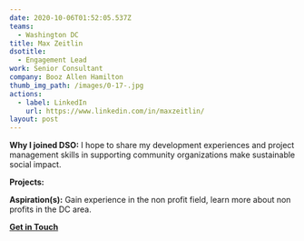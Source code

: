 ```yaml
---
date: 2020-10-06T01:52:05.537Z
teams:
  - Washington DC
title: Max Zeitlin
dsotitle:
  - Engagement Lead
work: Senior Consultant
company: Booz Allen Hamilton
thumb_img_path: /images/0-17-.jpg
actions:
  - label: LinkedIn
    url: https://www.linkedin.com/in/maxzeitlin/
layout: post
---
```

**Why I joined DSO:** I hope to share my development experiences and project management skills in supporting community organizations make sustainable social impact.

**Projects:** 

**Aspiration(s):** Gain experience in the non profit field, learn more about non profits in the DC area.

**[Get in Touch](mailto:maxzeitlin@dsoglobal.org)**
